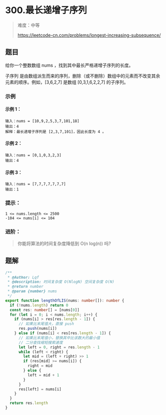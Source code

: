 # 300.最长递增子序列

> 难度：中等
>
> https://leetcode-cn.com/problems/longest-increasing-subsequence/

## 题目

给你一个整数数组 nums ，找到其中最长严格递增子序列的长度。

子序列 是由数组派生而来的序列，删除（或不删除）数组中的元素而不改变其余元素的顺序。例如，[3,6,2,7] 是数组 [0,3,1,6,2,2,7] 的子序列。


### 示例

#### 示例 1：

```
输入：nums = [10,9,2,5,3,7,101,18]
输出：4
解释：最长递增子序列是 [2,3,7,101]，因此长度为 4 。
```

#### 示例 2：

```
输入：nums = [0,1,0,3,2,3]
输出：4
```

#### 示例 3：

```
输入：nums = [7,7,7,7,7,7,7]
输出：1
```

### 提示：

```
1 <= nums.length <= 2500
-104 <= nums[i] <= 104
```

### 进阶：

> 你能将算法的时间复杂度降低到 O(n log(n)) 吗?


## 题解

```typescript
/**
 * @Author: Lqf
 * @description: 时间复杂度 O(NlogN) 空间复杂度 O(N)
 * @return number
 * @param {number} nums
 */
export function lengthOfLIS(nums: number[]): number {
  if (!nums.length) return 0
  const res: number[] = [nums[0]]
  for (let i = 0; i < nums.length; i++) {
    if (nums[i] > res[res.length - 1]) {
      // 如果比末尾值大，直接 push
      res.push(nums[i])
    } else if (nums[i] < res[res.length - 1]) {
      // 如果比末尾值小，替换其中比该数大的最小值
      // 二分查找缩短搜索速度
      let left = 0, right = res.length - 1
      while (left < right) {
        let mid = (left + right) >> 1
        if (res[mid] >= nums[i]) {
          right = mid
        } else {
          left = mid + 1
        }
      }
      res[left] = nums[i]
    }
  }
  return res.length
}
```
